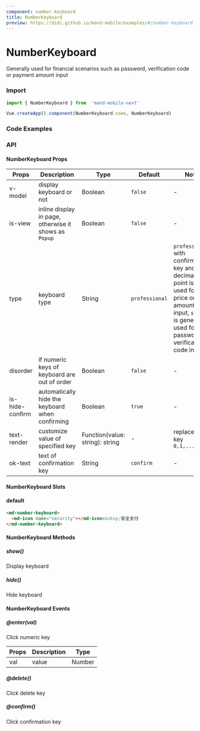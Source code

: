 ```yaml
---
component: number-keyboard
title: NumberKeyboard
preview: https://didi.github.io/mand-mobile/examples/#/number-keyboard
---
```


# NumberKeyboard

Generally used for financial scenarios such as password, verification code or payment amount input

### Import

```javascript
import { NumberKeyboard } from  'mand-mobile-next'

Vue.createApp().component(NumberKeyboard.name, NumberKeyboard)
```

### Code Examples

<demo-wrapper
  src="src/packages/number-keyboard/demo"
/>

### API

#### NumberKeyboard Props

|Props | Description | Type | Default | Note |
|----|-----|------|------|------|
|v-model|display keyboard or not|Boolean|`false`|-|
|is-view|inline display in page, otherwise it shows as `Popup`|Boolean|`false`|-|
|type|keyboard type|String|`professional`|`professional` with confirmation key and decimal point is often used for price or amount input, `simple` is generally used for password or verification code input|
|disorder|if numeric keys of keyboard are out of order|Boolean|`false`| -|
|is-hide-confirm|automatically hide the keyboard when confirming|Boolean|`true`| -|
|text-render|customize value of specified key|Function(value: string): string|-|replaceable key `0,1,...9,.`|
|ok-text|text of confirmation key|String|`confirm`|-|

#### NumberKeyboard Slots

#### default

```html
<md-number-keyboard>
  <md-icon name="security"></md-icon>&nbsp;安全支付
</md-number-keyboard>
```

#### NumberKeyboard Methods

##### show()

Display keyboard

##### hide()

Hide keyboard

#### NumberKeyboard Events

##### @enter(val)

Click numeric key

|Props | Description | Type|
|----|-----|------|
|val | value | Number|

##### @delete()

Click delete key

##### @confirm()

Click confirmation key
